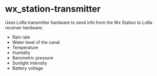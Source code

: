# wx_station-transmitter
Uses LoRa transmitter hardware to send info from the Wx Station to LoRa receiver hardware:
- Rain rate
- Water level of the canal
- Temperature
- Humidity
- Barometric pressure
- Sunlight intensity
- Battery voltage
